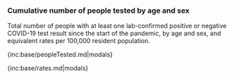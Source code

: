 ### Cumulative number of people tested by age and sex 

Total number of people with at least one lab-confirmed positive or negative COVID-19 test result since the start of the pandemic, by age and sex, and equivalent rates per 100,000 resident population.

{inc:base/peopleTested.md|modals}

{inc:base/rates.md|modals}